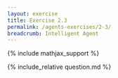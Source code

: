 ```yaml
---
layout: exercise
title: Exercise 2.3
permalink: /agents-exercises/2-3/
breadcrumb: Intelligent Agent
---
```


{% include mathjax_support %}

<div><i class="arrow-up" data-chapter="agents-exercises" data-exercise="ex_3" data-rating="0"></i></div>
{% include_relative question.md %}
